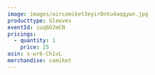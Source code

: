 ```yaml
---
image: images/aircomiket3eyir0ntu4aqqywn.jpg
producttype: Sleeves
eventId: iuq6O2mCN
pricings:
  - quantity: 1
    price: 25
asin: s-wr6-Ch1vL
merchandise: comiket
---
```

